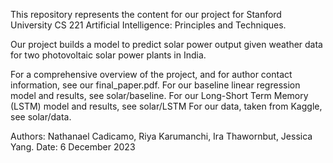 This repository represents the content for our project for Stanford University CS 221 Artificial Intelligence: Principles and Techniques.

Our project builds a model to predict solar power output given weather data for two photovoltaic solar power plants in India. 

For a comprehensive overview of the project, and for author contact information, see our final_paper.pdf.
For our baseline linear regression model and results, see solar/baseline.
For our Long-Short Term Memory (LSTM) model and results, see solar/LSTM
For our data, taken from Kaggle, see solar/data.

Authors: Nathanael Cadicamo, Riya Karumanchi, Ira Thawornbut, Jessica Yang.
Date: 6 December 2023
